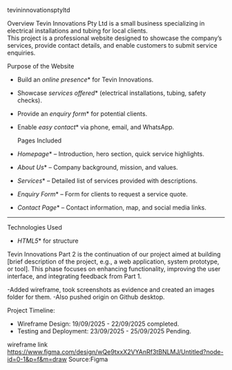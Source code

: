  tevininnovationsptyltd

 Overview
Tevin Innovations Pty Ltd is a small business specializing in electrical installations and tubing for local clients.  
This project is a professional website designed to showcase the company’s services, provide contact details, and enable customers to submit service enquiries.



  Purpose of the Website
- Build an *online presence** for Tevin Innovations.
- Showcase *services offered** (electrical installations, tubing, safety checks).
- Provide an *enquiry form** for potential clients.
- Enable *easy contact** via phone, email, and WhatsApp.



  Pages Included
- *Homepage** – Introduction, hero section, quick service highlights.  
- *About Us** – Company background, mission, and values.  
- *Services** – Detailed list of services provided with descriptions.  
- *Enquiry Form** – Form for clients to request a service quote.  
- *Contact Page** – Contact information, map, and social media links.  

---

 Technologies Used
- *HTML5** for structure  

Tevin Innovations Part 2 is the continuation of our project aimed at building [brief description of the project, e.g., a web application, system prototype, or tool]. This phase focuses on enhancing functionality, improving the user interface, and integrating feedback from Part 1.

-Added wireframe, took screenshots as evidence and created an images folder for them.
-Also pushed origin on Github desktop.
 
 Project Timeline:
 - Wireframe Design: 19/09/2025 - 22/09/2025 completed.
 - Testing and Deployment: 23/09/2025 - 25/09/2025 Pending.

wireframe link https://www.figma.com/design/wQe9txxX2VYAnRf3tBNLMJ/Untitled?node-id=0-1&p=f&m=draw   Source:Figma


